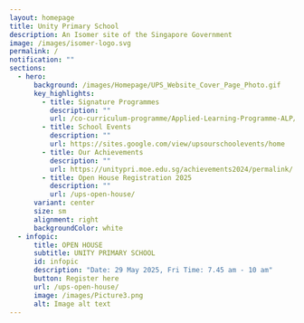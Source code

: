 ```yaml
---
layout: homepage
title: Unity Primary School
description: An Isomer site of the Singapore Government
image: /images/isomer-logo.svg
permalink: /
notification: ""
sections:
  - hero:
      background: /images/Homepage/UPS_Website_Cover_Page_Photo.gif
      key_highlights:
        - title: Signature Programmes
          description: ""
          url: /co-curriculum-programme/Applied-Learning-Programme-ALP/permalink/
        - title: School Events
          description: ""
          url: https://sites.google.com/view/upsourschoolevents/home
        - title: Our Achievements
          description: ""
          url: https://unitypri.moe.edu.sg/achievements2024/permalink/
        - title: Open House Registration 2025
          description: ""
          url: /ups-open-house/
      variant: center
      size: sm
      alignment: right
      backgroundColor: white
  - infopic:
      title: OPEN HOUSE
      subtitle: UNITY PRIMARY SCHOOL
      id: infopic
      description: "Date: 29 May 2025, Fri Time: 7.45 am - 10 am"
      button: Register here
      url: /ups-open-house/
      image: /images/Picture3.png
      alt: Image alt text
---
```

